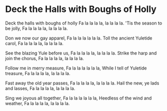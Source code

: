 
# Deck the Halls with Boughs of Holly

Deck the halls with boughs of holly
Fa la la la la, la la la la.
'Tis the season to be jolly,
Fa la la la la, la la la la.

Don we now our gay apparel,
Fa la la la la la la.
Toll the ancient Yuletide carol,
Fa la la la la, la la la la.

See the blazing Yule before us,
Fa la la la la, la la la la.
Strike the harp and join the chorus,
Fa la la la la, la la la la.

Follow me in merry measure,
Fa la la la la la la,
While I tell of Yuletide treasure,
Fa la la la la, la la la la.

Fast away the old year passes,
Fa la la la la, la la la la.
Hail the new, ye lads and lasses,
Fa la la la la, la la la la.

Sing we joyous all together,
Fa la la la la la la,
Heedless of the wind and weather,
Fa la la la la, la la la la.

